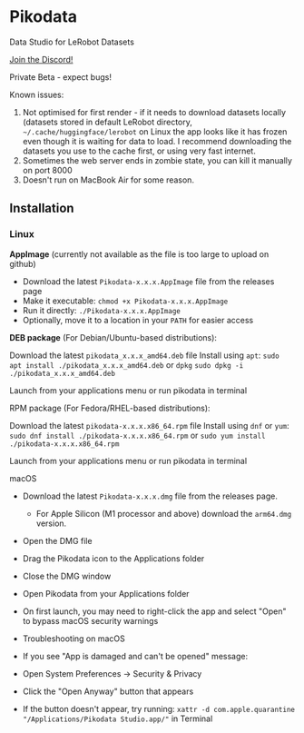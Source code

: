 # Pikodata
Data Studio for LeRobot Datasets

[Join the Discord!](https://discord.gg/8QvvCpQtJq)

Private Beta - expect bugs!

Known issues:
1. Not optimised for first render - if it needs to download datasets locally (datasets stored in default LeRobot directory, `~/.cache/huggingface/lerobot` on Linux the app looks like it has frozen even though it is waiting for data to load. I recommend downloading the datasets you use to the cache first, or using very fast internet.
2. Sometimes the web server ends in zombie state, you can kill it manually on port 8000
3. Doesn't run on MacBook Air for some reason.

## Installation

### Linux

**AppImage** (currently not available as the file is too large to upload on github)
- Download the latest `Pikodata-x.x.x.AppImage` file from the releases page
- Make it executable: `chmod +x Pikodata-x.x.x.AppImage`
- Run it directly: `./Pikodata-x.x.x.AppImage`
- Optionally, move it to a location in your `PATH` for easier access


**DEB package** (For Debian/Ubuntu-based distributions):

Download the latest `pikodata_x.x.x_amd64.deb` file
Install using `apt`:
`sudo apt install ./pikodata_x.x.x_amd64.deb`
or `dpkg`
`sudo dpkg -i ./pikodata_x.x.x_amd64.deb`

Launch from your applications menu or run pikodata in terminal


RPM package (For Fedora/RHEL-based distributions):

Download the latest `pikodata-x.x.x.x86_64.rpm` file
Install using `dnf` or `yum`:
`sudo dnf install ./pikodata-x.x.x.x86_64.rpm`
or
`sudo yum install ./pikodata-x.x.x.x86_64.rpm`

Launch from your applications menu or run pikodata in terminal

macOS

- Download the latest `Pikodata-x.x.x.dmg` file from the releases page.
  - For Apple Silicon (M1 processor and above) download the `arm64.dmg` version. 
- Open the DMG file
- Drag the Pikodata icon to the Applications folder
- Close the DMG window
- Open Pikodata from your Applications folder
- On first launch, you may need to right-click the app and select "Open" to bypass macOS security warnings

- Troubleshooting on macOS
- If you see "App is damaged and can't be opened" message:

- Open System Preferences → Security & Privacy
- Click the "Open Anyway" button that appears
- If the button doesn't appear, try running: `xattr -d com.apple.quarantine "/Applications/Pikodata Studio.app/"` in Terminal
